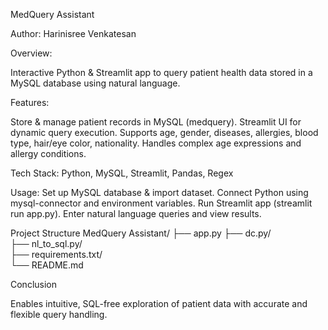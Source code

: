 MedQuery Assistant

Author: Harinisree Venkatesan 

Overview:

Interactive Python & Streamlit app to query patient health data stored in a MySQL database using natural language.

Features:

Store & manage patient records in MySQL (medquery).
Streamlit UI for dynamic query execution.
Supports age, gender, diseases, allergies, blood type, hair/eye color, nationality.
Handles complex age expressions and allergy conditions.

Tech Stack:
Python, MySQL, Streamlit, Pandas, Regex

Usage:
Set up MySQL database & import dataset.
Connect Python using mysql-connector and environment variables.
Run Streamlit app (streamlit run app.py).
Enter natural language queries and view results.

Project Structure
MedQuery Assistant/
├── app.py 
├── dc.py/  
├── nl_to_sql.py/  
├── requirements.txt/  
└── README.md

Conclusion

Enables intuitive, SQL-free exploration of patient data with accurate and flexible query handling.
